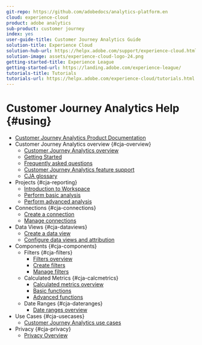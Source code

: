 ```yaml
---
git-repo: https://github.com/adobedocs/analytics-platform.en
cloud: experience-cloud
product: adobe analytics
sub-product: customer journey
index: yes
user-guide-title: Customer Journey Analytics Guide
solution-title: Experience Cloud
solution-hub-url: https://helpx.adobe.com/support/experience-cloud.html
solution-image: assets/experience-cloud-logo-24.png
getting-started-title: Experience League
getting-started-url: https://landing.adobe.com/experience-league/
tutorials-title: Tutorials
tutorials-url: https://helpx.adobe.com/experience-cloud/tutorials.html
---
```


# Customer Journey Analytics Help {#using}

+ [Customer Journey Analytics Product Documentation](getting-started/cja-landing.md)
+ Customer Journey Analytics overview {#cja-overview}
    + [Customer Journey Analytics overview](getting-started/cja-overview.md)
    + [Getting Started](getting-started/cja-getting-started.md)
    + [Frequently asked questions](getting-started/cja-faq.md)
    + [Customer Journey Analytics feature support](getting-started/cja-aa.md)
    + [CJA glossary](getting-started/cja-glossary.md)
+ Projects {#cja-reporting}
    + [Introduction to Workspace](projects/workspace-basics.md)
    + [Perform basic analysis](projects/perform-basic-analysis.md)
    + [Perform advanced analysis](projects/perform-adv-analysis.md)
+ Connections {#cja-connections}
    + [Create a connection](connections/create-connection.md)
    + [Manage connections](connections/manage-connection.md)
+ Data Views {#cja-dataviews}
    + [Create a data view](data-views/create-dataview.md)
    + [Configure data views and attribution](data-views/configure-dataviews.md)
+ Components {#cja-components}
    + Filters {#cja-filters}
        + [Filters overview](components/filters/filters-overview.md)
        + [Create filters](components/filters/create-filters.md)
        + [Manage filters](components/filters/manage-filters.md)
    + Calculated Metrics {#cja-calcmetrics}
        + [Calculated metrics overview](components/calc-metrics/calc-metr-overview.md)
        + [Basic functions](components/calc-metrics/cm-functions.md)
        + [Advanced functions](components/calc-metrics/cm-adv-functions.md)
    + Date Ranges {#cja-dateranges}
        + [Date ranges overview](components/date-ranges/dateranges-overview.md)
+ Use Cases {#cja-usecases}
    + [Customer Journey Analytics use cases](use-cases/cja-usecases.md)
+ Privacy {#cja-privacy}
    + [Privacy Overview](privacy/privacy-overview.md)

